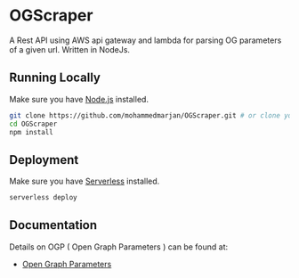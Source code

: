 # OGScraper
A Rest API using AWS api gateway and lambda for parsing OG parameters of a given url.
Written in NodeJs.

## Running Locally

Make sure you have [Node.js](http://nodejs.org/) installed.

```sh
git clone https://github.com/mohammedmarjan/OGScraper.git # or clone your own fork
cd OGScraper
npm install
```

## Deployment

Make sure you have [Serverless](https://www.serverless.com/) installed.

```sh
serverless deploy
```

## Documentation

Details on OGP ( Open Graph Parameters ) can be found at:
- [Open Graph Parameters](http://ogp.me/)
